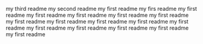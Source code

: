 my third readme
my second readme
my first readme
my firs readme
my first readme
my first readme
my first readme
my first readme
my first readme
my first readme
my first readme
my first readme
my first readme
my first readme
my first readme
my first readme
my first readme
my first readme
my first readme
